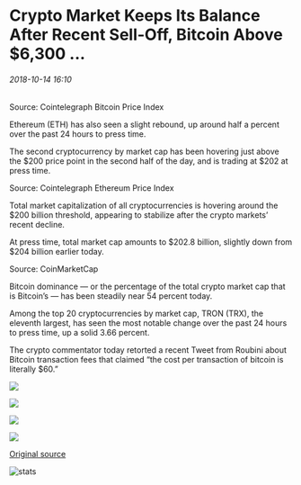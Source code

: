 # Crypto Market Keeps Its Balance After Recent Sell-Off, Bitcoin Above $6,300 ...

###### 2018-10-14 16:10

Source: Cointelegraph Bitcoin Price Index

Ethereum (ETH) has also seen a slight rebound, up around half a percent over the past 24 hours to press time.

The second cryptocurrency by market cap has been hovering just above the $200 price point in the second half of the day, and is trading at $202 at press time.

Source: Cointelegraph Ethereum Price Index

Total market capitalization of all cryptocurrencies is hovering around the $200 billion threshold, appearing to stabilize after the crypto markets’ recent decline.

At press time, total market cap amounts to $202.8 billion, slightly down from $204 billion earlier today.

Source: CoinMarketCap

Bitcoin dominance — or the percentage of the total crypto market cap that is Bitcoin’s — has been steadily near 54 percent today.

Among the top 20 cryptocurrencies by market cap, TRON (TRX), the eleventh largest, has seen the most notable change over the past 24 hours to press time, up a solid 3.66 percent.

The crypto commentator today retorted a recent Tweet from Roubini about Bitcoin transaction fees that claimed “the cost per transaction of bitcoin is literally $60.”

![](https://s3.cointelegraph.com/storage/uploads/view/29412e6a85d9dc617de81a10856ee14b.jpg)

![](https://s3.cointelegraph.com/storage/uploads/view/bd0c13bcd539f7d3f32735c73b413d7b.jpg)

![](https://s3.cointelegraph.com/storage/uploads/view/7a22ae013740ed739fadbaea65fba67b.jpg)

![](https://s3.cointelegraph.com/storage/uploads/view/3702fe6bb24bc31836b87e8f6682310b.jpg)

[Original source](https://cointelegraph.com/news/crypto-market-keeps-its-balance-after-recent-sell-off-bitcoin-above-6-300)

![stats](https://c.statcounter.com/11760860/0/a89fa40b/1/ "stats")